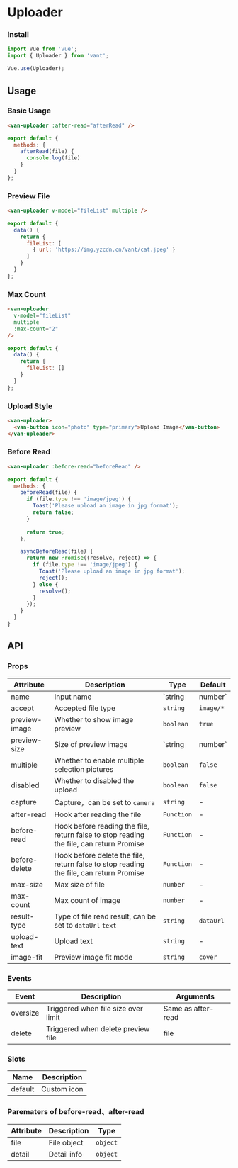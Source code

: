# Uploader

### Install

``` javascript
import Vue from 'vue';
import { Uploader } from 'vant';

Vue.use(Uploader);
```

## Usage

### Basic Usage

```html
<van-uploader :after-read="afterRead" />
```

```javascript
export default {
  methods: {
    afterRead(file) {
      console.log(file)
    }
  }
};
```

### Preview File

```html
<van-uploader v-model="fileList" multiple />
```

```javascript
export default {
  data() {
    return {
      fileList: [
        { url: 'https://img.yzcdn.cn/vant/cat.jpeg' }
      ]
    }
  }
};
```

### Max Count

```html
<van-uploader
  v-model="fileList"
  multiple
  :max-count="2"
/>
```

```javascript
export default {
  data() {
    return {
      fileList: []
    }
  }
};
```

### Upload Style

```html
<van-uploader>
  <van-button icon="photo" type="primary">Upload Image</van-button>
</van-uploader>
```

### Before Read

```html
<van-uploader :before-read="beforeRead" />
```

```js
export default {
  methods: {
    beforeRead(file) {
      if (file.type !== 'image/jpeg') {
        Toast('Please upload an image in jpg format');
        return false;
      }
    
      return true;
    },

    asyncBeforeRead(file) {
      return new Promise((resolve, reject) => {
        if (file.type !== 'image/jpeg') {
          Toast('Please upload an image in jpg format');
          reject();
        } else {
          resolve();
        }
      });
    }
  }
}
```

## API

### Props

| Attribute | Description | Type | Default |
|------|------|------|------|
| name | Input name | `string | number` | - |
| accept | Accepted file type | `string` | `image/*` |
| preview-image | Whether to show image preview | `boolean` | `true` |
| preview-size | Size of preview image | `string | number` | `80px` |
| multiple | Whether to enable multiple selection pictures | `boolean` | `false` |
| disabled | Whether to disabled the upload | `boolean` | `false` |
| capture | Capture，can be set to `camera` | `string` | - |
| after-read | Hook after reading the file | `Function` | - |
| before-read | Hook before reading the file, return false to stop reading the file, can return Promise | `Function` | - |
| before-delete | Hook before delete the file, return false to stop reading the file, can return Promise | `Function` | - |
| max-size | Max size of file | `number` | - |
| max-count | Max count of image | `number` | - |
| result-type | Type of file read result, can be set to `dataUrl` `text` | `string` | `dataUrl` |
| upload-text | Upload text | `string` | - |
| image-fit | Preview image fit mode | `string` | `cover` | 2.1.5 |

### Events

| Event | Description | Arguments |
|------|------|------|
| oversize | Triggered when file size over limit | Same as after-read |
| delete | Triggered when delete preview file | file |

### Slots

| Name | Description |
|------|------|
| default | Custom icon |

### Parematers of before-read、after-read

| Attribute | Description | Type |
|------|------|------|
| file | File object | `object` |
| detail | Detail info | `object` |
